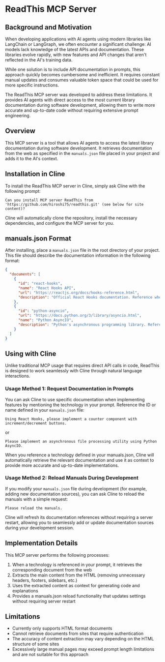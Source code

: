 # ReadThis MCP Server

## Background and Motivation

When developing applications with AI agents using modern libraries like LangChain or LangGraph, we often encounter a significant challenge: AI models lack knowledge of the latest APIs and documentation. These libraries evolve rapidly, with new features and API changes that aren't reflected in the AI's training data.

While one solution is to include API documentation in prompts, this approach quickly becomes cumbersome and inefficient. It requires constant manual updates and consumes valuable token space that could be used for more specific instructions.

The ReadThis MCP server was developed to address these limitations. It provides AI agents with direct access to the most current library documentation during software development, allowing them to write more accurate and up-to-date code without requiring extensive prompt engineering.

## Overview

This MCP server is a tool that allows AI agents to access the latest library documentation during software development. It retrieves documentation from the web as specified in the `manuals.json` file placed in your project and adds it to the AI's context.

## Installation in Cline

To install the ReadThis MCP server in Cline, simply ask Cline with the following prompt:

```
Can you install MCP server ReadThis from 'https://github.com/hiroshi75/readthis.git' (see below for site content)?
```

Cline will automatically clone the repository, install the necessary dependencies, and configure the MCP server for you.

## manuals.json Format

After installing, place a `manuals.json` file in the root directory of your project. This file should describe the documentation information in the following format:

```json
{
  "documents": [
    {
      "id": "react-hooks",
      "name": "React Hooks API",
      "url": "https://reactjs.org/docs/hooks-reference.html",
      "description": "Official React Hooks documentation. Reference when using hooks like useState, useEffect, etc."
    },
    {
      "id": "python-asyncio",
      "url": "https://docs.python.org/3/library/asyncio.html",
      "name": "Python AsyncIO",
      "description": "Python's asynchronous programming library. Reference when developing asynchronous applications."
    }
  ]
}
```

## Using with Cline

Unlike traditional MCP usage that requires direct API calls in code, ReadThis is designed to work seamlessly with Cline through natural language interactions.

### Usage Method 1: Request Documentation in Prompts

You can ask Cline to use specific documentation when implementing features by mentioning the technology in your prompt. Reference the ID or name defined in your `manuals.json` file:

```
Using React Hooks, please implement a counter component with increment/decrement buttons.
```

or 

```
Please implement an asynchronous file processing utility using Python AsyncIO.
```

When you reference a technology defined in your manuals.json, Cline will automatically retrieve the relevant documentation and use it as context to provide more accurate and up-to-date implementations.

### Usage Method 2: Reload Manuals During Development

If you modify your `manuals.json` file during development (for example, adding new documentation sources), you can ask Cline to reload the manuals with a simple request:

```
Please reload the manuals.
```

Cline will refresh its documentation references without requiring a server restart, allowing you to seamlessly add or update documentation sources during your development session.

## Implementation Details

This MCP server performs the following processes:

1. When a technology is referenced in your prompt, it retrieves the corresponding document from the web
2. Extracts the main content from the HTML (removing unnecessary headers, footers, sidebars, etc.)
3. Uses the extracted content as context for generating code and explanations
4. Provides a manuals.json reload functionality that updates settings without requiring server restart

## Limitations

- Currently only supports HTML format documents
- Cannot retrieve documents from sites that require authentication
- The accuracy of content extraction may vary depending on the HTML structure of some sites
- Excessively large manual pages may exceed prompt length limitations and are not suitable for this approach
